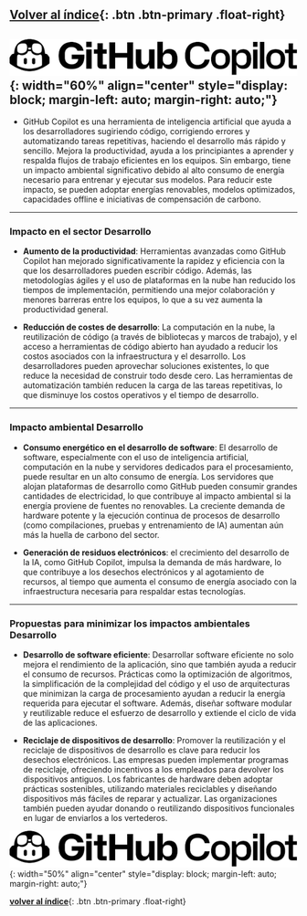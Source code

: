  [**Volver al índice**](../../index.md){: .btn .btn-primary .float-right}
---
![Imagen](./imagen/github1.png){: width="60%" align="center" style="display: block; margin-left: auto; margin-right: auto;"}
---

- GitHub Copilot es una herramienta de inteligencia artificial que ayuda a los desarrolladores sugiriendo código, corrigiendo errores y automatizando tareas repetitivas, haciendo el desarrollo más rápido y sencillo. Mejora la productividad, ayuda a los principiantes a aprender y respalda flujos de trabajo eficientes en los equipos. Sin embargo, tiene un impacto ambiental significativo debido al alto consumo de energía necesario para entrenar y ejecutar sus modelos. Para reducir este impacto, se pueden adoptar energías renovables, modelos optimizados, capacidades offline e iniciativas de compensación de carbono.
---

 ### Impacto en el sector Desarrollo

- **Aumento de la productividad**:
Herramientas avanzadas como GitHub Copilot han mejorado significativamente la rapidez y eficiencia con la que los desarrolladores pueden escribir código. Además, las metodologías ágiles y el uso de plataformas en la nube han reducido los tiempos de implementación, permitiendo una mejor colaboración y menores barreras entre los equipos, lo que a su vez aumenta la productividad general.

- **Reducción de costes de desarrollo**:
La computación en la nube, la reutilización de código (a través de bibliotecas y marcos de trabajo), y el acceso a herramientas de código abierto han ayudado a reducir los costos asociados con la infraestructura y el desarrollo. Los desarrolladores pueden aprovechar soluciones existentes, lo que reduce la necesidad de construir todo desde cero. Las herramientas de automatización también reducen la carga de las tareas repetitivas, lo que disminuye los costos operativos y el tiempo de desarrollo.

---
### Impacto ambiental Desarrollo

- **Consumo energético en el desarrollo de software**:
El desarrollo de software, especialmente con el uso de inteligencia artificial, computación en la nube y servidores dedicados para el procesamiento, puede resultar en un alto consumo de energía. Los servidores que alojan plataformas de desarrollo como GitHub pueden consumir grandes cantidades de electricidad, lo que contribuye al impacto ambiental si la energía proviene de fuentes no renovables. La creciente demanda de hardware potente y la ejecución continua de procesos de desarrollo (como compilaciones, pruebas y entrenamiento de IA) aumentan aún más la huella de carbono del sector.

- **Generación de residuos electrónicos**:
el crecimiento del desarrollo de la IA, como GitHub Copilot, impulsa la demanda de más hardware, lo que contribuye a los desechos electrónicos y al agotamiento de recursos, al tiempo que aumenta el consumo de energía asociado con la infraestructura necesaria para respaldar estas tecnologías.
---
### Propuestas para minimizar los impactos ambientales Desarrollo

- **Desarrollo de software eficiente**:
Desarrollar software eficiente no solo mejora el rendimiento de la aplicación, sino que también ayuda a reducir el consumo de recursos. Prácticas como la optimización de algoritmos, la simplificación de la complejidad del código y el uso de arquitecturas que minimizan la carga de procesamiento ayudan a reducir la energía requerida para ejecutar el software. Además, diseñar software modular y reutilizable reduce el esfuerzo de desarrollo y extiende el ciclo de vida de las aplicaciones.

- **Reciclaje de dispositivos de desarrollo**:
Promover la reutilización y el reciclaje de dispositivos de desarrollo es clave para reducir los desechos electrónicos. Las empresas pueden implementar programas de reciclaje, ofreciendo incentivos a los empleados para devolver los dispositivos antiguos. Los fabricantes de hardware deben adoptar prácticas sostenibles, utilizando materiales reciclables y diseñando dispositivos más fáciles de reparar y actualizar. Las organizaciones también pueden ayudar donando o reutilizando dispositivos funcionales en lugar de enviarlos a los vertederos.

![Imagen](./imagen/github1.png){: width="50%" align="center" style="display: block; margin-left: auto; margin-right: auto;"}

[**volver al índice**](../../indice.md){: .btn .btn-primary .float-right}